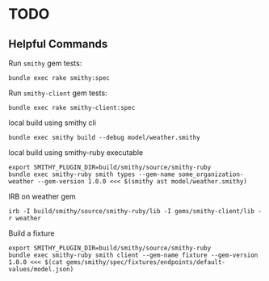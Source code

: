 # TODO

## Helpful Commands

Run `smithy` gem tests:
```
bundle exec rake smithy:spec
```

Run `smithy-client` gem tests:
```
bundle exec rake smithy-client:spec
```

local build using smithy cli
```
bundle exec smithy build --debug model/weather.smithy
```

local build using smithy-ruby executable
```
export SMITHY_PLUGIN_DIR=build/smithy/source/smithy-ruby
bundle exec smithy-ruby smith types --gem-name some_organization-weather --gem-version 1.0.0 <<< $(smithy ast model/weather.smithy)
```

IRB on weather gem
```
irb -I build/smithy/source/smithy-ruby/lib -I gems/smithy-client/lib -r weather
```

Build a fixture
```
export SMITHY_PLUGIN_DIR=build/smithy/source/smithy-ruby
bundle exec smithy-ruby smith client --gem-name fixture --gem-version 1.0.0 <<< $(cat gems/smithy/spec/fixtures/endpoints/default-values/model.json)
```
